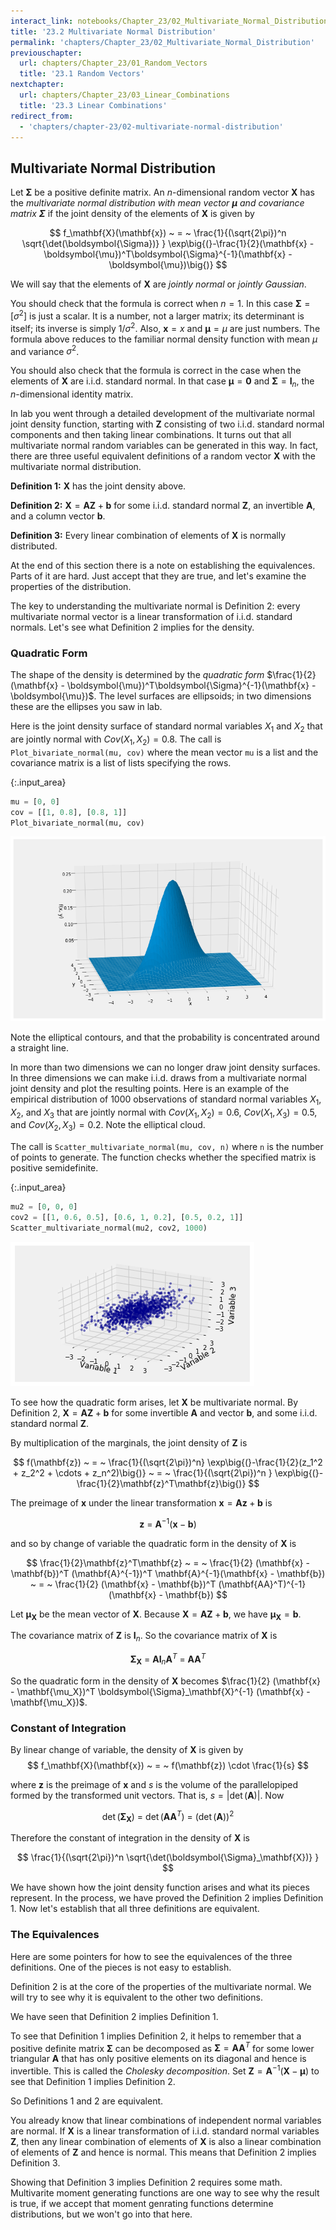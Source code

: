```yaml
---
interact_link: notebooks/Chapter_23/02_Multivariate_Normal_Distribution.ipynb
title: '23.2 Multivariate Normal Distribution'
permalink: 'chapters/Chapter_23/02_Multivariate_Normal_Distribution'
previouschapter:
  url: chapters/Chapter_23/01_Random_Vectors
  title: '23.1 Random Vectors'
nextchapter:
  url: chapters/Chapter_23/03_Linear_Combinations
  title: '23.3 Linear Combinations'
redirect_from:
  - 'chapters/chapter-23/02-multivariate-normal-distribution'
---
```


## Multivariate Normal Distribution

Let $\boldsymbol{\Sigma}$ be a positive definite matrix. An $n$-dimensional random vector $\mathbf{X}$ has the *multivariate normal distribution with mean vector $\boldsymbol{\mu}$ and covariance matrix $\boldsymbol{\Sigma}$* if the joint density of the elements of $\mathbf{X}$ is given by

$$
f_\mathbf{X}(\mathbf{x}) ~ = ~ \frac{1}{(\sqrt{2\pi})^n \sqrt{\det(\boldsymbol{\Sigma})} }
\exp\big{(}-\frac{1}{2}(\mathbf{x} - \boldsymbol{\mu})^T\boldsymbol{\Sigma}^{-1}(\mathbf{x} - \boldsymbol{\mu})\big{)}
$$

We will say that the elements of $\mathbf{X}$ are *jointly normal* or *jointly Gaussian*.

You should check that the formula is correct when $n = 1$. In this case $\boldsymbol{\Sigma} = [\sigma^2]$ is just a scalar. It is a number, not a larger matrix; its determinant is itself; its inverse is simply $1/\sigma^2$. Also, $\mathbf{x} = x$ and $\boldsymbol{\mu} = \mu$ are just numbers. The formula above reduces to the familiar normal density function with mean $\mu$ and variance $\sigma^2$.

You should also check that the formula is correct in the case when the elements of $\mathbf{X}$ are i.i.d. standard normal. In that case $\mathbf{\mu} = \mathbf{0}$ and $\boldsymbol{\Sigma} = \mathbf{I}_n$, the $n$-dimensional identity matrix.

In lab you went through a detailed development of the multivariate normal joint density function, starting with $\mathbf{Z}$ consisting of two i.i.d. standard normal components and then taking linear combinations. It turns out that all multivariate normal random variables can be generated in this way. In fact, there are three useful equivalent definitions of a random vector $\mathbf{X}$ with the multivariate normal distribution.

**Definition 1:** $\mathbf{X}$ has the joint density above.

**Definition 2:** $\mathbf{X} = \mathbf{AZ} + \mathbf{b}$ for some i.i.d. standard normal $\mathbf{Z}$, an invertible $\mathbf{A}$, and a column vector $\mathbf{b}$.

**Definition 3:** Every linear combination of elements of $\mathbf{X}$ is normally distributed.

At the end of this section there is a note on establishing the equivalences. Parts of it are hard. Just accept that they are true, and let's examine the properties of the distribution.

The key to understanding the multivariate normal is Definition 2: every multivariate normal vector is a linear transformation of i.i.d. standard normals. Let's see what Definition 2 implies for the density.

### Quadratic Form
The shape of the density is determined by the *quadratic form* $\frac{1}{2}(\mathbf{x} - \boldsymbol{\mu})^T\boldsymbol{\Sigma}^{-1}(\mathbf{x} - \boldsymbol{\mu})$. The level surfaces are ellipsoids; in two dimensions these are the ellipses you saw in lab. 

Here is the joint density surface of standard normal variables $X_1$ and $X_2$ that are jointly normal with $Cov(X_1, X_2) = 0.8$. The call is `Plot_bivariate_normal(mu, cov)` where the mean vector `mu` is a list and the covariance matrix is a list of lists specifying the rows.



{:.input_area}
```python
mu = [0, 0]
cov = [[1, 0.8], [0.8, 1]]
Plot_bivariate_normal(mu, cov)
```



![png](../../images/chapters/Chapter_23/02_Multivariate_Normal_Distribution_3_0.png)


Note the elliptical contours, and that the probability is concentrated around a straight line. 

In more than two dimensions we can no longer draw joint density surfaces. In three dimensions we can make i.i.d. draws from a multivariate normal joint density and plot the resulting points. Here is an example of the empirical distribution of 1000 observations of standard normal variables $X_1$, $X_2$, and $X_3$ that are jointly normal with $Cov(X_1, X_2) = 0.6$, $Cov(X_1, X_3) = 0.5$, and $Cov(X_2, X_3) = 0.2$. Note the elliptical cloud.

The call is `Scatter_multivariate_normal(mu, cov, n)` where `n` is the number of points to generate. The function checks whether the specified matrix is positive semidefinite.



{:.input_area}
```python
mu2 = [0, 0, 0]
cov2 = [[1, 0.6, 0.5], [0.6, 1, 0.2], [0.5, 0.2, 1]]
Scatter_multivariate_normal(mu2, cov2, 1000)
```



![png](../../images/chapters/Chapter_23/02_Multivariate_Normal_Distribution_5_0.png)


To see how the quadratic form arises, let $\mathbf{X}$ be multivariate normal. By Definition 2, $\mathbf{X} = \mathbf{AZ} + \mathbf{b}$ for some invertible $\mathbf{A}$ and vector $\mathbf{b}$, and some i.i.d. standard normal $\mathbf{Z}$. 

By multiplication of the marginals, the joint density of $\mathbf{Z}$ is 

$$
f(\mathbf{z}) ~ = ~ \frac{1}{(\sqrt{2\pi})^n} \exp\big{(}-\frac{1}{2}(z_1^2 + z_2^2 + \cdots + z_n^2)\big{)} ~ = ~ \frac{1}{(\sqrt{2\pi})^n }
\exp\big{(}-\frac{1}{2}\mathbf{z}^T\mathbf{z}\big{)}
$$

The preimage of $\mathbf{x}$ under the linear transformation $\mathbf{x} = \mathbf{Az} + \mathbf{b}$ is 

$$
\mathbf{z} ~ = ~ \mathbf{A}^{-1}(\mathbf{x} - \mathbf{b})
$$

and so by change of variable the quadratic form in the density of $\mathbf{X}$ is

$$
\frac{1}{2}\mathbf{z}^T\mathbf{z} ~ = ~ 
\frac{1}{2} (\mathbf{x} - \mathbf{b})^T (\mathbf{A}^{-1})^T \mathbf{A}^{-1}(\mathbf{x} - \mathbf{b}) ~ = ~
\frac{1}{2} (\mathbf{x} - \mathbf{b})^T (\mathbf{AA}^T)^{-1} (\mathbf{x} - \mathbf{b})
$$

Let $\mathbf{\mu_X}$ be the mean vector of $\mathbf{X}$. Because $\mathbf{X} = \mathbf{AZ} + \mathbf{b}$, we have $\mathbf{\mu_X} = \mathbf{b}$. 

The covariance matrix of $\mathbf{Z}$ is $\mathbf{I}_n$. So the covariance matrix of $\mathbf{X}$ is

$$
\boldsymbol{\Sigma}_\mathbf{X} ~ = ~ \mathbf{A} \mathbf{I}_n \mathbf{A}^T ~ = ~ \mathbf{A} \mathbf{A}^T
$$

So the quadratic form in the density of $\mathbf{X}$ becomes $\frac{1}{2} (\mathbf{x} - \mathbf{\mu_X})^T \boldsymbol{\Sigma}_\mathbf{X}^{-1} (\mathbf{x} - \mathbf{\mu_X})$.

### Constant of Integration
By linear change of variable, the density of $\mathbf{X}$ is given by
$$
f_\mathbf{X}(\mathbf{x}) ~ = ~ f(\mathbf{z}) \cdot \frac{1}{s}
$$

where $\mathbf{z}$ is the preimage of $\mathbf{x}$ and $s$ is the volume of the parallelopiped formed by the transformed unit vectors. That is, $s = |\det(\mathbf{A})|$. Now

$$
\det(\boldsymbol{\Sigma}_\mathbf{X}) ~ = ~ \det(\mathbf{AA}^T) ~ = ~ (\det(\mathbf{A}))^2
$$

Therefore the constant of integration in the density of $\mathbf{X}$ is

$$
\frac{1}{(\sqrt{2\pi})^n \sqrt{\det(\boldsymbol{\Sigma}_\mathbf{X})} }
$$

We have shown how the joint density function arises and what its pieces represent. In the process, we have proved the Definition 2 implies Definition 1. Now let's establish that all three definitions are equivalent.

### The Equivalences
Here are some pointers for how to see the equivalences of the three definitions. One of the pieces is not easy to establish.

Definition 2 is at the core of the properties of the multivariate normal. We will try to see why it is equivalent to the other two definitions.

We have seen that Definition 2 implies Definition 1. 

To see that Definition 1 implies Definition 2, it helps to remember that a positive definite matrix $\boldsymbol{\Sigma}$ can be decomposed as $\boldsymbol{\Sigma} = \mathbf{AA}^T$ for some lower triangular $\mathbf{A}$ that has only positive elements on its diagonal and hence is invertible. This is called the *Cholesky decomposition*. Set $\mathbf{Z} = \mathbf{A}^{-1}(\mathbf{X} - \boldsymbol{\mu})$ to see that Definition 1 implies Definition 2. 

So Definitions 1 and 2 are equivalent.

You already know that linear combinations of independent normal variables are normal. If $\mathbf{X}$ is a linear transformation of i.i.d. standard normal variables $\mathbf{Z}$, then any linear combination of elements of $\mathbf{X}$ is also a linear combination of elements of $\mathbf{Z}$ and hence is normal. This means that Definition 2 implies Definition 3.

Showing that Definition 3 implies Definition 2 requires some math. Multivarite moment generating functions are one way to see why the result is true, if we accept that moment genrating functions determine distributions, but we won't go into that here. 
